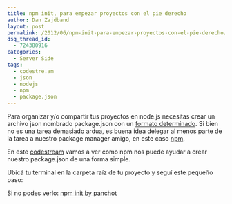 ```yaml
---
title: npm init, para empezar proyectos con el pie derecho
author: Dan Zajdband
layout: post
permalink: /2012/06/npm-init-para-empezar-proyectos-con-el-pie-derecho/
dsq_thread_id:
  - 724380916
categories:
  - Server Side
tags:
  - codestre.am
  - json
  - nodejs
  - npm
  - package.json
---
```

Para organizar y/o compartir tus proyectos en node.js necesitas crear un archivo json nombrado package.json con un [formato determinado][1]. Si bien no es una tarea demasiado ardua, es buena idea delegar al menos parte de la tarea a nuestro package manager amigo, en este caso [npm][2].

En este [codestream][3] vamos a ver como npm nos puede ayudar a crear nuestro package.json de una forma simple.

Ubicá tu terminal en la carpeta raíz de tu proyecto y seguí este pequeño paso:

<!-- iframe plugin v.2.5 wordpress.org/extend/plugins/iframe/ -->

Si no podes verlo: [npm init by panchot][4]

 [1]: http://npmjs.org/doc/json.html
 [2]: http://npmjs.org
 [3]: http://codestre.am
 [4]: http://codestre.am/c22ee0dc811070b974abc9448 "npm init by panchot"